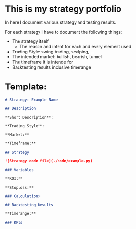 # This is my strategy portfolio

In here I document various strategy and testing results.

For each strategy I have to document the following things:

- The strategy itself
  - The reason and intent for each and every element used
- Trading Style: swing trading, scalping, ...
- The intended market: bullish, bearish, tunnel
- The timeframe it is intende for
- Backtesting results inclusive timerange

# Template:

```markdown
# Strategy: Example Name

## Description

**Short Description**:

**Trading Style**:

**Market:**

**Timeframe:**

## Strategy

![Strategy code file](./code/example.py)

### Variables

**ROI:**

**Stoploss:**

### Calculations

## Backtesting Results

**Timerange:**

### KPIs
```

